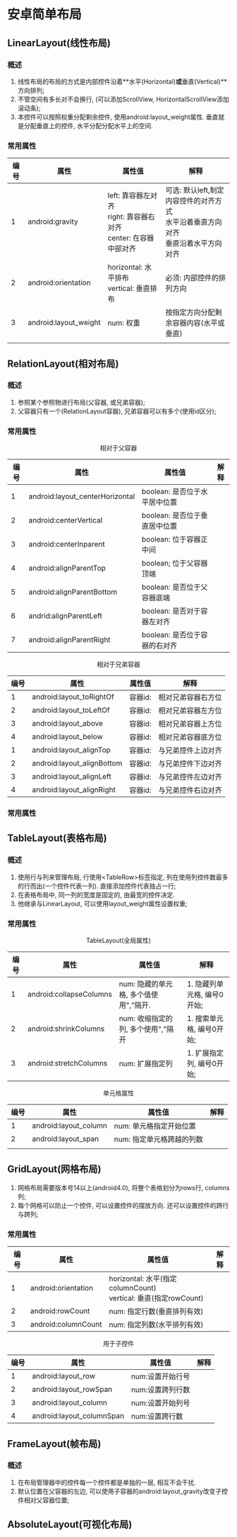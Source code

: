 # 安卓简单布局

## LinearLayout(线性布局)

### 概述

1. 线性布局的布局的方式是内部控件沿着**水平(Horizontal)**或**垂直(Vertical)**方向排列;
2. 不管空间有多长对不会换行, (可以添加ScrollView, HorizontalScrollView添加滚动条);
3. 本控件可以按照权重分配剩余控件, 使用android:layout_weight属性. 垂直就是分配垂直上的控件, 水平分配分配水平上的空间.

### 常用属性

| 编号 | 属性                  | 属性值                                                       | 解释                                                         |
| ---- | --------------------- | ------------------------------------------------------------ | ------------------------------------------------------------ |
| 1    | android:gravity       | left: 靠容器左对齐<br />right: 靠容器右对齐<br />center: 在容器中部对齐 | 可选: 默认left,制定内容控件的对齐方式<br />水平沿着垂直方向对齐<br />垂直沿着水平方向对齐 |
| 2    | android:orientation   | horizontal: 水平排布<br />vertical: 垂直排布                 | 必须: 内部控件的排列方向                                     |
| 3    | android:layout_weight | num: 权重                                                    | 按指定方向分配剩余容器内容(水平或垂直)                       |
|      |                       |                                                              |                                                              |

## RelationLayout(相对布局)

### 概述

1. 参照某个参照物进行布局(父容器, 或兄弟容器);
2. 父容器只有一个(RelationLayout容器), 兄弟容器可以有多个(使用id区分);

### 常用属性

<center>相对于父容器</center>

| 编号 | 属性                            | 属性值                        | 解释 |
| ---- | ------------------------------- | ----------------------------- | ---- |
| 1    | android:layout_centerHorizontal | boolean: 是否位于水平居中位置 |      |
| 2    | android:centerVertical          | boolean: 是否位于垂直居中位置 |      |
| 3    | android:centerInparent          | boolean: 位于容器正中间       |      |
| 4    | android:alignParentTop          | boolean; 位于父容器顶端       |      |
| 5    | android:alignParentBottom       | boolean: 是否位于父容器底端   |      |
| 6    | andrid:alignParentLeft          | boolean:  是否对于容器左对齐  |      |
| 7    | android:alignParentRight        | boolean: 是否位于容器的右对齐 |      |

<center>相对于兄弟容器</center>

| 编号 | 属性                       | 属性值  | 解释               |
| ---- | -------------------------- | ------- | ------------------ |
| 1    | android:layout_toRightOf   | 容器id: | 相对兄弟容器右方位 |
| 2    | android:layout_toLeftOf    | 容器id: | 相对兄弟容器左方位 |
| 3    | android:layout_above       | 容器id: | 相对兄弟容器上方位 |
| 4    | android:layout_below       | 容器id: | 相对兄弟容器底方位 |
| 1    | android:layout_alignTop    | 容器id: | 与兄弟控件上边对齐 |
| 2    | android:layout_alignBottom | 容器id: | 与兄弟控件下边对齐 |
| 3    | android:layout_alignLeft   | 容器id: | 与兄弟控件左边对齐 |
| 4    | android:layout_alignRight  | 容器id: | 与兄弟控件右边对齐 |



### 常用属性

## TableLayout(表格布局)

### 概述

1. 使用行与列来管理布局, 行使用\<TableRow\>标签指定, 列在使用列控件数最多的行而出(一个控件代表一列). 直接添加控件代表独占一行;
2. 在表格布局中, 同一列的宽度是固定的, 由最宽的控件决定.
3. 他继承与LinearLayout, 可以使用layout_weight属性设置权重;

### 常用属性

<center>TableLayout(全局属性)</center>

| 编号 | 属性                    | 属性值                                | 解释                        |
| ---- | ----------------------- | ------------------------------------- | --------------------------- |
| 1    | android:collapseColumns | num: 隐藏的单元格, 多个值使用","隔开. | 1. 隐藏列单元格, 编号0开始; |
| 2    | android:shrinkColumns   | num: 收缩指定的列, 多个使用","隔开    | 1. 搜索单元格, 编号0开始;   |
| 3    | android:stretchColumns  | num: 扩展指定列                       | 1. 扩展指定列, 编号0开始;   |

<center>单元格属性</center>

| 编号 | 属性                  | 属性值                    | 解释 |
| ---- | --------------------- | ------------------------- | ---- |
| 1    | android:layout_column | num: 单元格指定开始位置   |      |
| 2    | android:layout_span   | num: 指定单元格跨越的列数 |      |
|      |                       |                           |      |



## GridLayout(网格布局)

1. 网格布局需要版本号14以上(android4.0), 将整个表格划分为rows行, columns列;
2. 每个网格可以防止一个控件, 可以设置控件的摆放方向. 还可以设置控件的跨行与跨列;

### 常用属性

| 编号 | 属性                | 属性值                                                       | 解释 |
| ---- | ------------------- | ------------------------------------------------------------ | ---- |
| 1    | android:orientation | horizontal: 水平(指定columnCount)<br />vertical: 垂直(指定rowCount) |      |
| 2    | android:rowCount    | num: 指定行数(垂直排列有效)                                  |      |
| 3    | android:columnCount | num: 指定列数(水平排列有效)                                  |      |

<center>用于子控件</center>

| 编号 | 属性                      | 属性值           | 解释 |
| ---- | ------------------------- | ---------------- | ---- |
| 1    | android:layout_row        | num:设置开始行号 |      |
| 2    | android:layout_rowSpan    | num:设置跨列行数 |      |
| 3    | android:layout_column     | num:设置开始列号 |      |
| 4    | android:layout_columnSpan | num:设置跨行数   |      |



## FrameLayout(帧布局)

### 概述

1. 在布局管理器中的控件每一个控件都是单独的一层, 相互不会干扰.
2. 默认位置在父容器的左边, 可以使用子容器的android:layout_gravity改变子控件相对父容器位置;

## AbsoluteLayout(可视化布局)